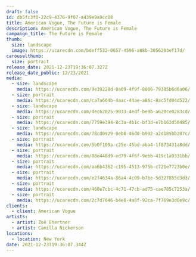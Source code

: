 ```yaml
---
draft: false
id: db5fc3f0-22c9-4376-9f07-a439e9a9cc08
title: American Vogue, The Future is Female
description: American Vogue, The Future is Female
campaign_title: The Future is Female
thumb:
  size: landscape
  image: https://ucarecdn.com/bdeff532-0657-4596-a88b-3056203ef17d/
carouselthumb:
  size: portrait
release_date: 2021-12-23T19:36:07.327Z
release_date_public: 12/23/2021
media:
  - size: landscape
    media: https://ucarecdn.com/9e39228d-0a09-4f9f-8006-79385b6d6a06/
  - size: portrait
    media: https://ucarecdn.com/ca7a664b-4aac-44ae-a86c-8ac5fd04d522/
  - size: landscape
    media: https://ucarecdn.com/dec62025-9033-4edf-be9b-a620ce0283cd/
  - size: portrait
    media: https://ucarecdn.com/7759e394-8c3a-4b1c-bf3d-e7b163d50485/
  - size: landscape
    media: https://ucarecdn.com/78cd0929-0eb8-46d0-b992-a2d185bb287c/
  - size: portrait
    media: https://ucarecdn.com/5b0f109a-c25e-45bd-aba4-1f873431a8dd/
  - size: portrait
    media: https://ucarecdn.com/08e448d9-ed79-4f6f-9ebb-419c1a9331bb/
  - size: portrait
    media: https://ucarecdn.com/aa6b4362-c195-4513-975b-c721e7723b0e/
  - size: portrait
    media: https://ucarecdn.com/e2f4634a-86a4-4c09-b7be-5d327855d3d3/
  - size: portrait
    media: https://ucarecdn.com/460e7cbc-4c71-47cb-ad75-cae785c7253a/
  - size: portrait
    media: https://ucarecdn.com/2c7d7646-b4e8-4a8f-92ca-7f769e3d0e9c/
clients:
  - client: American Vogue
artists:
  - artist: Zoë Ghertner
  - artist: Camilla Nickerson
locations:
  - location: New York
date: 2021-12-23T19:36:07.344Z
---
```


